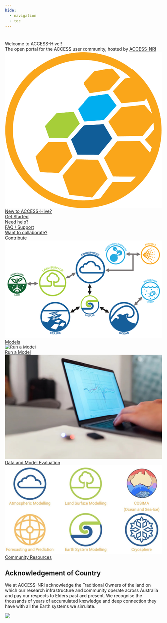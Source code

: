 ```yaml
---
hide:
  - navigation
  - toc
---
```

<h1 class="homepage"></h1>
<div class="introduction">
    <div>
        <div>Welcome to ACCESS-Hive!!</div>
        <div>The open portal for the ACCESS user community, hosted by <a href="https://www.access-nri.org.au/" target="_blank">ACCESS-NRI</a></div>
    </div>
    <div>
        <img src="assets/ACCESS_icon_HIVE.png">
    </div>
</div>

<div class="card-container homepage-buttons">
    <a href="/getting_started" class="vertical-card">
        <div class="bold">New to ACCESS-Hive?</div>
        <div class="card-text-container">
            <div class="bold">Get Started</div>
        </div>
    </a>
    <a href="about/user_support/" class="vertical-card">
        <div class="bold">Need help?</div>
        <div class="card-text-container">
            <div class="bold">FAQ / Support</div>
        </div>
    </a>
    <a href="about/contribute" class="vertical-card">
        <div class="bold">Want to collaborate?</div>
        <div class="card-text-container">
            <div class="bold">Contribute</div>
        </div>
    </a>
</div>

<div class="card-container homepage-navigation">
    <a href="models" class="vertical-card aspect-ratio1to1">
        <div class="card-image-container">
            <img class="img-contain white-background with-padding" src="assets/ACCESS-MODEL.png" alt="Models">
        </div>
        <div class="card-text-container">
            <div class="bold">Models</div>
        </div>
    </a>
    <a href="models/run-a-model" class="vertical-card aspect-ratio1to1">
        <div class="card-image-container">
            <img class="img-cover" src="/assets/get_started_example.png" alt="Run a Model">
        </div>
        <div class="card-text-container">
            <div class="bold">Run a Model</div>
        </div>
    </a>
    <a href="model_evaluation" class="vertical-card aspect-ratio1to1">
        <div class="card-image-container">
            <img class="img-cover" src="assets/community_medlinks.jpg" alt="Model Evaluation">
        </div>
        <div class="card-text-container">
            <div class="bold">Data and Model Evaluation</div>
        </div>
    </a>
    <a href="community_resources" class="vertical-card aspect-ratio1to1">
        <div class="card-image-container">
            <img class="img-contain white-background" src="assets/community_workinggroups.jpg" alt="Community Resources">
        </div>
        <div class="card-text-container">
            <div class="bold">Community Resources</div>
        </div>
    </a>
</div>

## <span class="center-text">Acknowledgement of Country</span>

We at ACCESS-NRI acknowledge the Traditional Owners of the land on which our research infrastructure and community operate across Australia and pay our respects to Elders past and present. We recognise the thousands of years of accumulated knowledge and deep connection they have with all the Earth systems we simulate.

<img src = "assets/acknowledgement_unsplash_david_clode_Bark_Cairns.png"  class="acknowledgement-img" loading="lazy">
